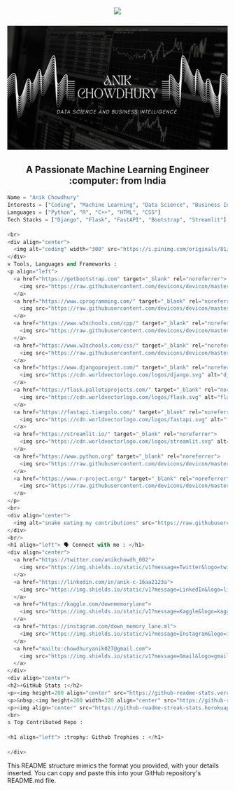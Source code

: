 <!---
anik-chowdhury-002/anik-chowdhury-002 is a ✨ special ✨ repository because its `README.md` (this file) appears on your GitHub profile.
You can click the Preview link to take a look at your changes.
--->

<h1 align="center">
    <img src="https://readme-typing-svg.herokuapp.com/?font=Righteous&size=35&center=true&vCenter=true&width=500&height=70&duration=2500&lines=Hi+There!+👋;+I'm+Anik+Chowdhury..;" />
</h1>
<div align="center">
    
![logo](https://github.com/anik-chowdhury-002/anik-chowdhury-002/blob/main/Black%20Gradient%20Minimalistic%20Future%20Technology%20YouTube%20Banner.png)

</div>
<!-- GIF -->

<h2 align="center">A Passionate Machine Learning Engineer :computer: from India</h2>

```python
Name = "Anik Chowdhury"
Interests = ["Coding", "Machine Learning", "Data Science", "Business Intelligence"]
Languages = ["Python", "R", "C++", "HTML", "CSS"]
Tech Stacks = ["Django", "Flask", "FastAPI", "Bootstrap", "Streamlit"]

<br>
<div align="center">
  <img alt="coding" width="300" src="https://i.pinimg.com/originals/81/17/8b/81178b47a8598f0c81c4799f2cdd4057.gif">
</div>
⚒️ Tools, Languages and Frameworks :
<p align="left"> 
  <a href="https://getbootstrap.com" target="_blank" rel="noreferrer"> 
    <img src="https://raw.githubusercontent.com/devicons/devicon/master/icons/bootstrap/bootstrap-plain-wordmark.svg" alt="bootstrap" width="40" height="40"/> 
  </a> 
  <a href="https://www.cprogramming.com/" target="_blank" rel="noreferrer"> 
    <img src="https://raw.githubusercontent.com/devicons/devicon/master/icons/c/c-original.svg" alt="c" width="40" height="40"/> 
  </a> 
  <a href="https://www.w3schools.com/cpp/" target="_blank" rel="noreferrer"> 
    <img src="https://raw.githubusercontent.com/devicons/devicon/master/icons/cplusplus/cplusplus-original.svg" alt="cplusplus" width="40" height="40"/> 
  </a> 
  <a href="https://www.w3schools.com/css/" target="_blank" rel="noreferrer"> 
    <img src="https://raw.githubusercontent.com/devicons/devicon/master/icons/css3/css3-original-wordmark.svg" alt="css3" width="40" height="40"/> 
  </a> 
  <a href="https://www.djangoproject.com/" target="_blank" rel="noreferrer"> 
    <img src="https://cdn.worldvectorlogo.com/logos/django.svg" alt="django" width="40" height="40"/> 
  </a>
  <a href="https://flask.palletsprojects.com/" target="_blank" rel="noreferrer"> 
    <img src="https://cdn.worldvectorlogo.com/logos/flask.svg" alt="flask" width="40" height="40"/> 
  </a>
  <a href="https://fastapi.tiangolo.com/" target="_blank" rel="noreferrer"> 
    <img src="https://cdn.worldvectorlogo.com/logos/fastapi.svg" alt="fastapi" width="40" height="40"/> 
  </a>
  <a href="https://streamlit.io/" target="_blank" rel="noreferrer"> 
    <img src="https://cdn.worldvectorlogo.com/logos/streamlit.svg" alt="streamlit" width="40" height="40"/> 
  </a>
  <a href="https://www.python.org" target="_blank" rel="noreferrer"> 
    <img src="https://raw.githubusercontent.com/devicons/devicon/master/icons/python/python-original.svg" alt="python" width="40" height="40"/> 
  </a>
  <a href="https://www.r-project.org/" target="_blank" rel="noreferrer"> 
    <img src="https://raw.githubusercontent.com/devicons/devicon/master/icons/r/r-original.svg" alt="r" width="40" height="40"/> 
  </a>
</p>
<br>
<div align="center">
  <img alt="snake eating my contributions" src="https://raw.githubusercontent.com/salesp07/salesp07/output/github-contribution-grid-snake.svg" />
</div>
<br/>
<h1 align="left"> 🗣 Connect with me : </h1>
<div align="center">
  <a href="https://twitter.com/anikchowdh_002">
    <img src="https://img.shields.io/static/v1?message=Twitter&logo=twitter&label=&color=1DA1F2&logoColor=white&labelColor=&style=for-the-badge" height="35" alt="twitter logo" />
  </a>
  <a href="https://linkedin.com/in/anik-c-16aa2123a">
    <img src="https://img.shields.io/static/v1?message=LinkedIn&logo=linkedin&label=&color=0077B5&logoColor=white&labelColor=&style=for-the-badge" height="35" alt="linkedin logo" />
  </a>
  <a href="https://kaggle.com/downmemorylane">
    <img src="https://img.shields.io/static/v1?message=Kaggle&logo=kaggle&label=&color=20BEFF&logoColor=white&labelColor=&style=for-the-badge" height="35" alt="kaggle logo" />
  </a>
  <a href="https://instagram.com/down_memory_lane.ml">
    <img src="https://img.shields.io/static/v1?message=Instagram&logo=instagram&label=&color=E4405F&logoColor=white&labelColor=&style=for-the-badge" height="35" alt="instagram logo" />
  </a>
  <a href="mailto:chowdhuryanik027@gmail.com">
    <img src="https://img.shields.io/static/v1?message=Gmail&logo=gmail&label=&color=D14836&logoColor=white&labelColor=&style=for-the-badge" height="35" alt="gmail logo" />
  </a>
</div>
<div align="center">
<h2>⚡GitHub Stats :</h2>
<p><img height=200 align="center" src="https://github-readme-stats.vercel.app/api?username=anik-chowdhury-002&show_icons=true&rank_icon=github&theme=radical&card_width=320" /></p>
<p>&nbsp;<img height=200 width=320 align="center" src="https://github-readme-stats.vercel.app/api/top-langs?username=anik-chowdhury-002&show_icons=true&theme=radical&locale=en&layout=compact" alt="Anik" /></p>
<p><img align="center" src="https://github-readme-streak-stats.herokuapp.com/?user=anik-chowdhury-002&theme=radical" alt="Anik" /></p>
<br>
🔝 Top Contributed Repo :

<h1 align="left"> :trophy: Github Trophies : </h1>

</div>
```
This README structure mimics the format you provided, with your details inserted. You can copy and paste this into your GitHub repository's README.md file.
